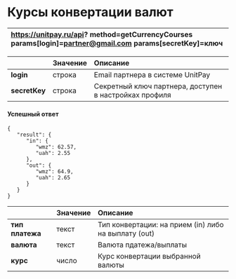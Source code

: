 # Курсы конвертации валют

| https://unitpay.ru/api?       method=getCurrencyCourses       params\[login\]=partner@gmail.com       params\[secretKey\]=ключ |
| :--- |


|  | Значение | Описание |
| :--- | :--- | :--- |
| **login**  | строка | Email партнера в системе UnitPay |
| **secretKey** | строка | Секретный ключ партнера, доступен в настройках профиля |

#### Успешный ответ

```text
{
   "result": {
      "in": {
         "wmz": 62.57,
         "uah": 2.55
      },
      "out": {
         "wmz": 64.9,
         "uah": 2.65
      }
   }
}
```

|  | Значение | Описание |
| :--- | :--- | :--- |
| **тип платежа** | текст | Тип конвертации: на прием \(in\) либо на выплату \(out\)  |
| **валюта** | текст | Валюта пдатежа/выплаты  |
| **курс** | число | Курс конвертации выбранной валюты  |

